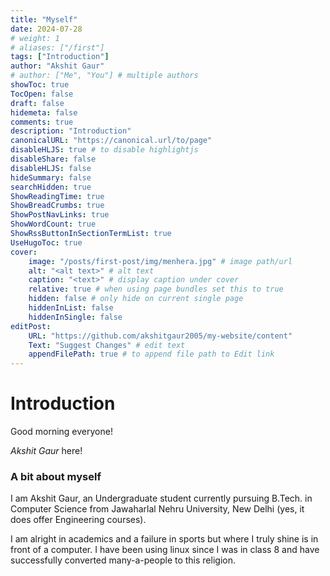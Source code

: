 ```yaml
---
title: "Myself"
date: 2024-07-28
# weight: 1
# aliases: ["/first"]
tags: ["Introduction"]
author: "Akshit Gaur"
# author: ["Me", "You"] # multiple authors
showToc: true
TocOpen: false
draft: false
hidemeta: false
comments: true
description: "Introduction"
canonicalURL: "https://canonical.url/to/page"
disableHLJS: true # to disable highlightjs
disableShare: false
disableHLJS: false
hideSummary: false
searchHidden: true
ShowReadingTime: true
ShowBreadCrumbs: true
ShowPostNavLinks: true
ShowWordCount: true
ShowRssButtonInSectionTermList: true
UseHugoToc: true
cover:
    image: "/posts/first-post/img/menhera.jpg" # image path/url
    alt: "<alt text>" # alt text
    caption: "<text>" # display caption under cover
    relative: true # when using page bundles set this to true
    hidden: false # only hide on current single page
    hiddenInList: false
    hiddenInSingle: false
editPost:
    URL: "https://github.com/akshitgaur2005/my-website/content"
    Text: "Suggest Changes" # edit text
    appendFilePath: true # to append file path to Edit link
---
```


# Introduction

Good morning everyone!

*Akshit Gaur* here!

### A bit about myself

I am Akshit Gaur, an Undergraduate student currently pursuing B.Tech. in Computer Science from Jawaharlal Nehru University, New Delhi (yes, it does offer Engineering courses).

I am alright in academics and a failure in sports but where I truly shine is in front of a computer. I have been using linux since I was in class 8  and have successfully converted many-a-people to this religion.
